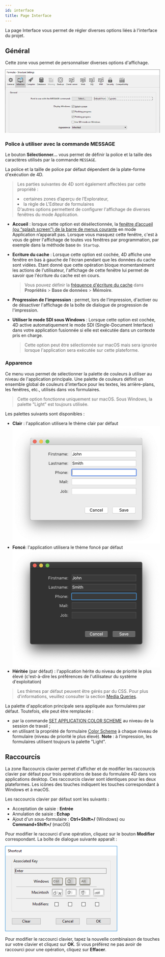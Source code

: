 ```yaml
---
id: interface
title: Page Interface
---
```


 
La page Interface vous permet de régler diverses options liées à l'interface du projet.

## Général

Cette zone vous permet de personnaliser diverses options d'affichage.

![](../assets/en/settings/interface-page.png)

### Police à utiliser avec la commande MESSAGE

Le bouton **Sélectionner...** vous permet de définir la police et la taille des caractères utilisés par la commande `MESSAGE`.

La police et la taille de police par défaut dépendent de la plate-forme d'exécution de 4D.

> Les parties suivantes de 4D sont également affectées par cette propriété : <li>certaines zones d’aperçu de l’Explorateur,</li><li>la règle de L'Editeur de formulaires</li>
D'autres options permettent de configurer l'affichage de diverses fenêtres du mode Application.

-   **Accueil** : lorsque cette option est désélectionnée, la [fenêtre d’accueil (ou “splash screen”) de la barre de menus courante](Menus/bars.md#splash-screen) en mode Application n’apparaît pas. Lorsque vous masquez cette fenêtre, c'est à vous de gérer l'affichage de toutes vos fenêtres par programmation, par exemple dans la méthode base `On Startup`.

-   **Ecriture du cache** : Lorsque cette option est cochée, 4D affiche une fenêtre en bas à gauche de l'écran pendant que les données du cache sont vidées. Etant donné que cette opération bloque momentanément les actions de l'utilisateur, l'affichage de cette fenêtre lui permet de savoir que l'écriture du cache est en cours.

    > Vous pouvez définir la [fréquence d'écriture du cache](database.md#memory-page) dans **Propriétés** > **Base de données** > **Mémoire**.

-   **Progression de l'impression** : permet, lors de l'impression, d'activer ou de désactiver l'affichage de la boîte de dialogue de progression de l'impression.

-   **Utiliser le mode SDI sous Windows** : Lorsque cette option est cochée, 4D active automatiquement le mode SDI (Single-Document Interface) dans votre application fusionnée si elle est exécutée dans un contexte pris en charge.

    > Cette option peut être sélectionnée sur macOS mais sera ignorée lorsque l'application sera exécutée sur cette plateforme.

### Apparence

Ce menu vous permet de sélectionner la palette de couleurs à utiliser au niveau de l'application principale. Une palette de couleurs définit un ensemble global de couleurs d'interface pour les textes, les arrière-plans, les fenêtres, etc., utilisés dans vos formulaires.

> Cette option fonctionne uniquement sur macOS. Sous Windows, la palette "Light" est toujours utilisée.

Les palettes suivants sont disponibles :

-   **Clair** : l'application utilisera le thème clair par défaut ![](../assets/en/settings/light-appearance.png)
-   **Foncé**: l'application utilisera le thème foncé par défaut ![](../assets/en/settings/dark-appearance.png)
-   **Héritée** (par défaut) : l'application hérite du niveau de priorité le plus élevé (c'est-à-dire les préférences de l'utilisateur du système d'exploitation)

> Les thèmes par défaut peuvent être gérés par du CSS. Pour plus d'informations, veuillez consulter la section [Media Queries](../FormEditor/createStylesheet.md#media-queries).

La palette d'application principale sera appliquée aux formulaires par défaut. Toutefois, elle peut être remplacée :

-   par la commande [SET APPLICATION COLOR SCHEME](https://doc.4d.com/4dv19R/help/command/en/page1762.html) au niveau de la session de travail ;
-   en utilisant la propriété de formulaire [Color Scheme](../FormEditor/propertiesForm.html#color-scheme) à chaque niveau de formulaire (niveau de priorité le plus élevé). **Note** : à l'impression, les formulaires utilisent toujours la palette "Light".

## Raccourcis

La zone Raccourcis clavier permet d'afficher et de modifier les raccourcis clavier par défaut pour trois opérations de base du formulaire 4D dans vos applications desktop. Ces raccourcis clavier sont identiques pour les deux plateformes. Les icônes des touches indiquent les touches correspondant à Windows et à macOS.

Les raccourcis clavier par défaut sont les suivants :

-   Acceptation de saisie : **Entrée**
-   Annulation de saisie : **Echap**
-   Ajout d'un sous-formulaire : **Ctrl+Shift+/** (Windows) ou **Command+Shift+/** (macOS)

Pour modifier le raccourci d'une opération, cliquez sur le bouton **Modifier** correspondant. La boîte de dialogue suivante apparaît :

![](../assets/en/settings/shortcut.png)

Pour modifier le raccourci clavier, tapez la nouvelle combinaison de touches sur votre clavier et cliquez sur **OK**. Si vous préférez ne pas avoir de raccourci pour une opération, cliquez sur **Effacer**.


